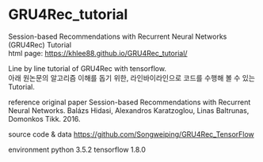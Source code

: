# GRU4Rec_tutorial
Session-based Recommendations with Recurrent Neural Networks (GRU4Rec) Tutorial <br>
html page: https://khlee88.github.io/GRU4Rec_tutorial/

Line by line tutorial of GRU4Rec with tensorflow. <br>
아래 원논문의 알고리즘 이해를 돕기 위한, 라인바이라인으로 코드를 수행해 볼 수 있는 Tutorial.

reference
original paper 
Session-based Recommendations with Recurrent Neural Networks.
Balázs Hidasi, Alexandros Karatzoglou, Linas Baltrunas, Domonkos Tikk. 2016. 

source code & data 
https://github.com/Songweiping/GRU4Rec_TensorFlow 

environment
python 3.5.2 
tensorflow 1.8.0